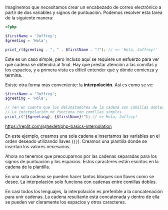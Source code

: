 Imaginemos que necesitamos crear un encabezado de correo electrónico a partir de dos variables y signos de puntuación. Podemos resolver esta tarea de la siguiente manera:

```php
<?php

$firstName = 'Joffrey';
$greeting = 'Hola';

print_r($greeting . ", " . $firstName . "!"); // => 'Hola, Joffrey!'
```

Este es un caso simple, pero incluso aquí se requiere un esfuerzo para ver qué cadena se obtendrá al final. Hay que prestar atención a las comillas y los espacios, y a primera vista es difícil entender qué y dónde comienza y termina.

Existe otra forma más conveniente: la **interpolación**. Así es como se ve:

```php
$firstName = 'Joffrey';
$greeting = 'Hola';

// Ten en cuenta que los delimitadores de la cadena son comillas dobles
// La interpolación no funciona con comillas simples
print_r("{$greeting}, {$firstName}!"); // => Hola, Joffrey!
```

https://replit.com/@hexlet/php-basics-interpolation

En este ejemplo, creamos una sola cadena e insertamos las variables en el orden deseado utilizando llaves (`{}`). Creamos una plantilla donde se insertan los valores necesarios.

Ahora no tenemos que preocuparnos por las cadenas separadas para los signos de puntuación y los espacios. Estos caracteres están escritos en la cadena de la plantilla.

En una sola cadena se pueden hacer tantos bloques con llaves como se desee. La interpolación solo funciona con cadenas entre comillas dobles.

En casi todos los lenguajes, la interpolación es preferible a la concatenación para unir cadenas. La cadena resultante está concatenada y dentro de ella se pueden ver claramente los espacios y otros caracteres.
